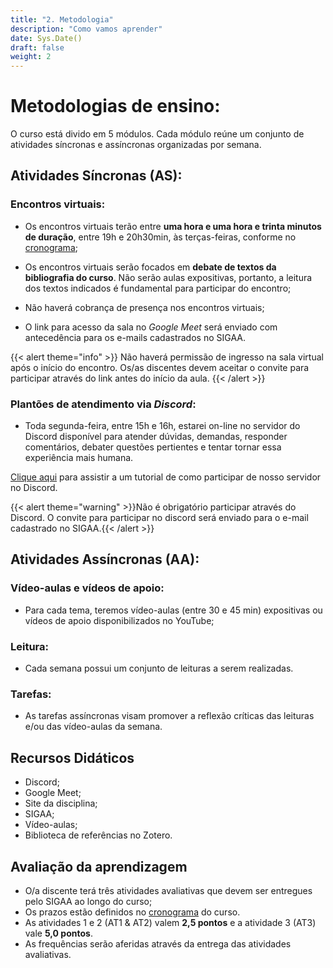 ```yaml
---
title: "2. Metodologia"
description: "Como vamos aprender"
date: Sys.Date()
draft: false
weight: 2
---
```


# Metodologias de ensino:

O curso está divido em 5 módulos. Cada módulo reúne um conjunto de atividades síncronas e assíncronas organizadas por semana.

## Atividades Síncronas (AS):

### Encontros virtuais:

- Os encontros virtuais terão entre **uma hora e uma hora e trinta minutos de duração**, entre 19h e 20h30min, às terças-feiras, conforme no [cronograma](https://cclhm0057.netlify.app/programa/3-cronograma/);

- Os encontros virtuais serão focados em **debate de textos da bibliografia do curso**. Não serão aulas expositivas, portanto, a leitura dos textos indicados é fundamental para participar do encontro;

- Não haverá cobrança de presença nos encontros virtuais;
  
- O link para acesso da sala no _Google Meet_ será enviado com antecedência para os e-mails cadastrados no SIGAA. 

{{< alert theme="info" >}} Não haverá permissão de ingresso na sala virtual após o início do encontro. Os/as discentes devem aceitar o convite para participar através do link antes do início da aula. {{< /alert >}}

### Plantões de atendimento via _Discord_:

- Toda segunda-feira, entre 15h e 16h, estarei on-line no servidor do Discord disponível para atender dúvidas, demandas, responder comentários, debater questões pertientes e tentar tornar essa experiência mais humana.

[Clique aqui](https://youtu.be/5nE__B9w20w) para assistir a um tutorial de como participar de nosso servidor no Discord.
 
{{< alert theme="warning" >}}Não é obrigatório participar através do Discord. O convite para participar no discord será enviado para o e-mail cadastrado no SIGAA.{{< /alert >}}

## Atividades Assíncronas (AA):

### Vídeo-aulas e vídeos de apoio:

- Para cada tema, teremos vídeo-aulas (entre 30 e 45 min) expositivas ou vídeos de apoio disponibilizados no YouTube;

### Leitura:

- Cada semana possui um conjunto de leituras a serem realizadas.

### Tarefas:

- As tarefas assíncronas visam promover a reflexão críticas das leituras e/ou das vídeo-aulas da semana.

## Recursos Didáticos

- Discord;
- Google Meet;
- Site da disciplina;
- SIGAA;
- Vídeo-aulas;
- Biblioteca de referências no Zotero.

## Avaliação da aprendizagem

- O/a discente terá três atividades avaliativas que devem ser entregues pelo SIGAA ao longo do curso;
- Os prazos estão definidos no [cronograma](https://cclhm0057.netlify.app/programa/3-cronograma/) do curso.
- As atividades 1 e 2 (AT1 & AT2) valem **2,5 pontos** e a atividade 3 (AT3) vale **5,0 pontos**.
- As frequências serão aferidas através da entrega das atividades avaliativas.
